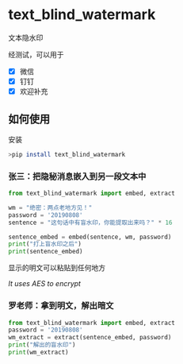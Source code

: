 # text_blind_watermark

文本隐水印

经测试，可以用于
- [x] 微信
- [x] 钉钉
- [x] 欢迎补充

## 如何使用

安装

```bash
>pip install text_blind_watermark
```

### 张三：把隐秘消息嵌入到另一段文本中

```python
from text_blind_watermark import embed, extract

wm = "绝密：两点老地方见！"
password = '20190808'
sentence = "这句话中有盲水印，你能提取出来吗？" * 16

sentence_embed = embed(sentence, wm, password)
print("打上盲水印之后")
print(sentence_embed)
```

显示的明文可以粘贴到任何地方

*It uses AES to encrypt*

### 罗老师：拿到明文，解出暗文

```python
from text_blind_watermark import embed, extract
password = '20190808'
wm_extract = extract(sentence_embed, password)
print("解出的盲水印")
print(wm_extract)
```

